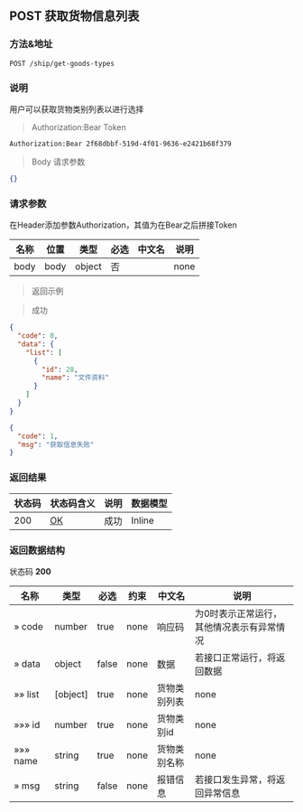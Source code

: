 
## POST 获取货物信息列表

### 方法&地址

```
POST /ship/get-goods-types
```

### 说明

用户可以获取货物类别列表以进行选择

> Authorization:Bear Token

```
Authorization:Bear 2f68dbbf-519d-4f01-9636-e2421b68f379
```

> Body 请求参数

```json
{}
```

### 请求参数

在Header添加参数Authorization，其值为在Bear之后拼接Token

|名称|位置|类型|必选|中文名|说明|
|---|---|---|---|---|---|
|body|body|object| 否 ||none|

> 返回示例

> 成功

```json
{
  "code": 0,
  "data": {
    "list": [
      {
        "id": 28,
        "name": "文件资料"
      }
    ]
  }
}
```

```json
{
  "code": 1,
  "msg": "获取信息失败"
}
```

### 返回结果

|状态码|状态码含义|说明|数据模型|
|---|---|---|---|
|200|[OK](https://tools.ietf.org/html/rfc7231#section-6.3.1)|成功|Inline|

### 返回数据结构

状态码 **200**

|名称|类型|必选|约束|中文名|说明|
|---|---|---|---|---|---|
|» code|number|true|none|响应码|为0时表示正常运行，其他情况表示有异常情况|
|» data|object|false|none|数据|若接口正常运行，将返回数据|
|»» list|[object]|true|none|货物类别列表|none|
|»»» id|number|true|none|货物类别id|none|
|»»» name|string|true|none|货物类别名称|none|
|» msg|string|false|none|报错信息|若接口发生异常，将返回异常信息|